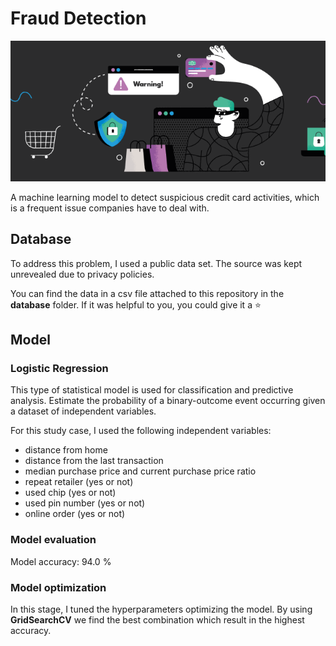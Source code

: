 # Fraud Detection

![thumbnail](img/ecommerce-fraud-detection-and-prevention-thumbnail-1.png)

A machine learning model to detect suspicious credit card activities, which is a frequent issue companies have to deal with. 

## Database 

To address this problem, I used a public data set. The source was kept unrevealed due to privacy policies.

You can find the data in a csv file attached to this repository in the **database** folder. If it was helpful to you, you could give it a ⭐ 

## Model 

### Logistic Regression

This type of statistical model is used for classification and predictive analysis. Estimate the probability of a binary-outcome event occurring given a dataset of independent variables. 

For this study case, I used the following independent variables:

- distance from home
- distance from the last transaction
- median purchase price and current purchase price ratio
- repeat retailer (yes or not)
- used chip (yes or not)
- used pin number (yes or not)
- online order (yes or not)

### Model evaluation

Model accuracy: 94.0 %

### Model optimization

In this stage, I tuned the hyperparameters optimizing the model. By using **GridSearchCV** we find the best combination which result in the highest accuracy.


